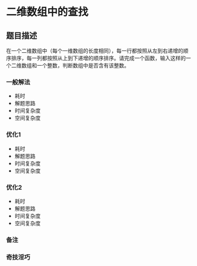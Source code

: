 # 二维数组中的查找 #
## 题目描述 ##
在一个二维数组中（每个一维数组的长度相同），每一行都按照从左到右递增的顺序排序，每一列都按照从上到下递增的顺序排序。请完成一个函数，输入这样的一个二维数组和一个整数，判断数组中是否含有该整数。
### 一般解法 ###
- 耗时
- 解题思路
- 时间复杂度
- 空间复杂度

### 优化1 ###
- 耗时
- 解题思路
- 时间复杂度
- 空间复杂度

### 优化2 ###
- 耗时
- 解题思路
- 时间复杂度
- 空间复杂度

### 备注 ###

### 奇技淫巧 ###

